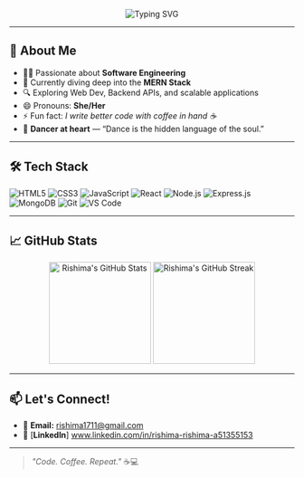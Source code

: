 <!-- Banner -->
<p align="center">
  <img src="https://readme-typing-svg.demolab.com?font=Fira+Code&size=22&duration=4000&pause=1000&color=F75C7E&center=true&vCenter=true&width=650&lines=Hey!+I'm+Rishima+%F0%9F%91%8B;Software+Engineer+%7C+MERN+Stack+Learner;Fueled+by+Code+and+Coffee+%E2%98%95" alt="Typing SVG" />
</p>

---

## 👋 About Me

- 👩‍💻 Passionate about **Software Engineering**
- 🌱 Currently diving deep into the **MERN Stack**
- 🔍 Exploring Web Dev, Backend APIs, and scalable applications
- 😄 Pronouns: **She/Her**
- ⚡ Fun fact: *I write better code with coffee in hand ☕*
- 💃 **Dancer at heart** — “Dance is the hidden language of the soul.”

---

## 🛠️ Tech Stack

![HTML5](https://img.shields.io/badge/HTML5-E34F26?style=for-the-badge&logo=html5&logoColor=white)
![CSS3](https://img.shields.io/badge/CSS3-1572B6?style=for-the-badge&logo=css3&logoColor=white)
![JavaScript](https://img.shields.io/badge/JavaScript-F7DF1E?style=for-the-badge&logo=javascript&logoColor=black)
![React](https://img.shields.io/badge/React-20232A?style=for-the-badge&logo=react&logoColor=61DAFB)
![Node.js](https://img.shields.io/badge/Node.js-339933?style=for-the-badge&logo=nodedotjs&logoColor=white)
![Express.js](https://img.shields.io/badge/Express.js-000000?style=for-the-badge&logo=express&logoColor=white)
![MongoDB](https://img.shields.io/badge/MongoDB-4EA94B?style=for-the-badge&logo=mongodb&logoColor=white)
![Git](https://img.shields.io/badge/Git-F05032?style=for-the-badge&logo=git&logoColor=white)
![VS Code](https://img.shields.io/badge/VS%20Code-0078D4?style=for-the-badge&logo=visual-studio-code&logoColor=white)

---

## 📈 GitHub Stats

<p align="center">
  <img src="https://github-readme-stats.vercel.app/api?username=rishima17&show_icons=true&theme=tokyonight" alt="Rishima's GitHub Stats" height="180px"/>
  <img src="https://github-readme-streak-stats.herokuapp.com/?user=rishima17&theme=tokyonight" alt="Rishima's GitHub Streak" height="180px"/>
</p>

---

## 📫 Let's Connect!

- 💌 **Email:** rishima1711@gmail.com  
- 💼 [**LinkedIn**] www.linkedin.com/in/rishima-rishima-a51355153
  

---

> _"Code. Coffee. Repeat."_ ☕💻
